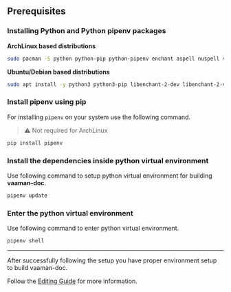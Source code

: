 ## Prerequisites

### Installing Python and Python pipenv packages

**ArchLinux based distributions**
```bash
sudo pacman -S python python-pip python-pipenv enchant aspell nuspell voikko hspell
```

**Ubuntu/Debian based distributions**
```bash
sudo apt install -y python3 python3-pip libenchant-2-dev libenchant-2-voikko aspell nuspell hspell
```

### Install pipenv using pip

For installing `pipenv` on your system use the following command.

> :warning: Not required for ArchLinux

```bash
pip install pipenv
```

### Install the dependencies inside python virtual environment

Use following command to setup python virtual environment for building **vaaman-doc**.
```bash
pipenv update
```

### Enter the python virtual environment

Use following command to enter python virtual environment.
```bash
pipenv shell
```

---

After successfully following the setup you have proper environment setup to build vaaman-doc.

Follow the [Editing Guide](./EDITING.md) for more information.
